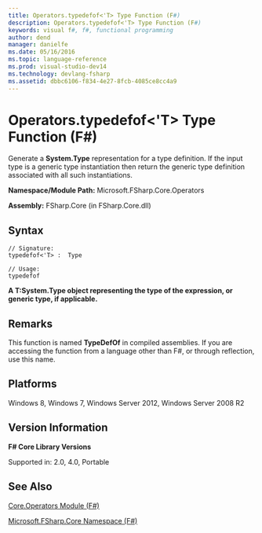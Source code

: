 ```yaml
---
title: Operators.typedefof<'T> Type Function (F#)
description: Operators.typedefof<'T> Type Function (F#)
keywords: visual f#, f#, functional programming
author: dend
manager: danielfe
ms.date: 05/16/2016
ms.topic: language-reference
ms.prod: visual-studio-dev14
ms.technology: devlang-fsharp
ms.assetid: dbbc6106-f834-4e27-8fcb-4085ce8cc4a9 
---
```


# Operators.typedefof<'T> Type Function (F#)

Generate a **System.Type** representation for a type definition. If the input type is a generic type instantiation then return the generic type definition associated with all such instantiations.

**Namespace/Module Path:** Microsoft.FSharp.Core.Operators

**Assembly:** FSharp.Core (in FSharp.Core.dll)


## Syntax

```
// Signature:
typedefof<'T> :  Type

// Usage:
typedefof
```

**A T:System.Type object representing the type of the expression, or generic type, if applicable.**
## Remarks
This function is named **TypeDefOf** in compiled assemblies. If you are accessing the function from a language other than F#, or through reflection, use this name.


## Platforms
Windows 8, Windows 7, Windows Server 2012, Windows Server 2008 R2


## Version Information
**F# Core Library Versions**

Supported in: 2.0, 4.0, Portable




## See Also
[Core.Operators Module &#40;F&#35;&#41;](Core.Operators-Module-%5BFSharp%5D.md)

[Microsoft.FSharp.Core Namespace &#40;F&#35;&#41;](Microsoft.FSharp.Core-Namespace-%5BFSharp%5D.md)

